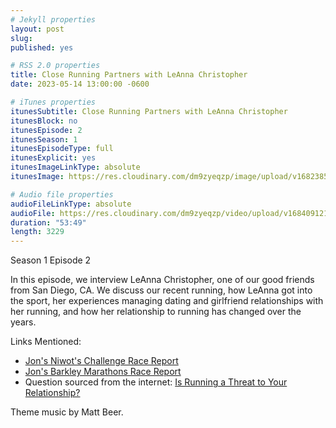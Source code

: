```yaml
---
# Jekyll properties
layout: post
slug:
published: yes

# RSS 2.0 properties
title: Close Running Partners with LeAnna Christopher
date: 2023-05-14 13:00:00 -0600

# iTunes properties
itunesSubtitle: Close Running Partners with LeAnna Christopher
itunesBlock: no
itunesEpisode: 2
itunesSeason: 1
itunesEpisodeType: full
itunesExplicit: yes
itunesImageLinkType: absolute
itunesImage: https://res.cloudinary.com/dm9zyeqzp/image/upload/v1682385897/cover_rblshc.png

# Audio file properties
audioFileLinkType: absolute
audioFile: https://res.cloudinary.com/dm9zyeqzp/video/upload/v1684091214/rwp-audio/s1_ep2_leanna_christopher_ym89we.m4a
duration: "53:49"
length: 3229
---
```


Season 1 Episode 2

In this episode, we interview LeAnna Christopher, one of our good friends from San Diego, CA. We discuss our recent running, how LeAnna got into the sport, her experiences managing dating and girlfriend relationships with her running, and how her relationship to running has changed over the years.

Links Mentioned:
- [Jon's Niwot's Challenge Race Report](https://joneisen.me/running/2023/05/10/niwots-challenge-2023.html)
- [Jon's Barkley Marathons Race Report](https://joneisen.me/running/2023/03/19/barkley-marathons-2023-race-report.html)
- Question sourced from the internet: [Is Running a Threat to Your Relationship?](https://www.yahoo.com/lifestyle/running-threat-relationship-090626808.html)

Theme music by Matt Beer.
